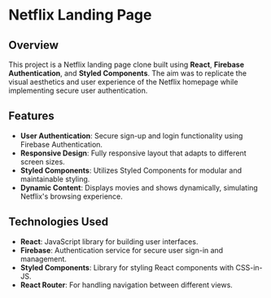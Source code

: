 # Netflix Landing Page
 <!-- Add a screenshot of your project -->

## Overview

This project is a Netflix landing page clone built using **React**, **Firebase Authentication**, and **Styled Components**. The aim was to replicate the visual aesthetics and user experience of the Netflix homepage while implementing secure user authentication.

## Features

- **User Authentication**: Secure sign-up and login functionality using Firebase Authentication.
- **Responsive Design**: Fully responsive layout that adapts to different screen sizes.
- **Styled Components**: Utilizes Styled Components for modular and maintainable styling.
- **Dynamic Content**: Displays movies and shows dynamically, simulating Netflix's browsing experience.

## Technologies Used

- **React**: JavaScript library for building user interfaces.
- **Firebase**: Authentication service for secure user sign-in and management.
- **Styled Components**: Library for styling React components with CSS-in-JS.
- **React Router**: For handling navigation between different views.
